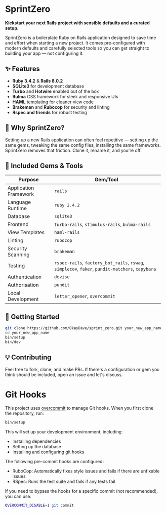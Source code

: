 # SprintZero

**Kickstart your next Rails project with sensible defaults and a curated setup.**

SprintZero is a boilerplate Ruby on Rails application designed to save time and effort when starting a new project. It comes pre-configured with modern defaults and carefully selected tools so you can get straight to building your app — not configuring it.

## ✨ Features

- **Ruby 3.4.2** & **Rails 8.0.2**
- **SQLite3** for development database
- **Turbo** and **Hotwire** enabled out of the box
- **Bulma** CSS framework for sleek and responsive UIs
- **HAML** templating for cleaner view code
- **Brakeman** and **Rubocop** for security and linting
- **Rspec and friends** for robust testing

## 🔧 Why SprintZero?

Setting up a new Rails application can often feel repetitive — setting up the same gems, tweaking the same config files, installing the same frameworks. SprintZero removes that friction. Clone it, rename it, and you're off.


## 🧰 Included Gems & Tools

| Purpose             | Gem/Tool     |
|---------------------|--------------|
| Application Framework | `rails`     |
| Language Runtime     | `ruby 3.4.2` |
| Database             | `sqlite3`    |
| Frontend             | `turbo-rails`, `stimulus-rails`, `bulma-rails` |
| View Templates       | `haml-rails` |
| Linting              | `rubocop`    |
| Security Scanning    | `brakeman`   |
| Testing             | `rspec-rails`, `factory_bot_rails`, `rswag`, `simplecov`, `faker`, `pundit-matchers`, `capybara` |
| Authentication      | `devise`     |
| Authorisation       | `pundit`     |
| Local Development   | `letter_opener`, `overcommit` |

## 🚀 Getting Started

```bash
git clone https://github.com/OkayDave/sprint_zero.git your_new_app_name
cd your_new_app_name
bin/setup
bin/dev

```

## 💡 Contributing

Feel free to fork, clone, and make PRs. If there's a configuration or gem you think should be included, open an issue and let's discuss.

# Git Hooks

This project uses [overcommit](https://github.com/sds/overcommit) to manage Git hooks. When you first clone the repository, run:

```bash
bin/setup
```

This will set up your development environment, including:
- Installing dependencies
- Setting up the database
- Installing and configuring git hooks

The following pre-commit hooks are configured:
- RuboCop: Automatically fixes style issues and fails if there are unfixable issues
- RSpec: Runs the test suite and fails if any tests fail

If you need to bypass the hooks for a specific commit (not recommended), you can use:

```bash
OVERCOMMIT_DISABLE=1 git commit
```
